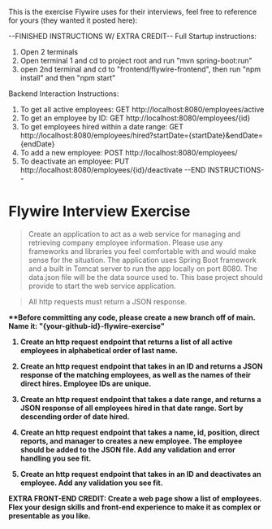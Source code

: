 This is the exercise Flywire uses for their interviews, feel free to reference for yours (they wanted it posted here):

--FINISHED INSTRUCTIONS W/ EXTRA CREDIT--
Full Startup instructions:
1. Open 2 terminals
2. Open terminal 1 and cd to project root and run "mvn spring-boot:run"
3. open 2nd terminal and cd to "frontend/flywire-frontend", then run "npm install" and then "npm start"

Backend Interaction Instructions:
1. To get all active employees: GET http://localhost:8080/employees/active
2. To get an employee by ID: GET http://localhost:8080/employees/{id}
3. To get employees hired within a date range: GET http://localhost:8080/employees/hired?startDate={startDate}&endDate={endDate}
4. To add a new employee: POST http://localhost:8080/employees/
5. To deactivate an employee: PUT http://localhost:8080/employees/{id}/deactivate
--END INSTRUCTIONS--
# Flywire Interview Exercise

> Create an application to act as a web service for managing and retrieving company employee information. Please use any frameworks and libraries you feel comfortable with and would make sense for the situation. The application uses Spring Boot framework and a built in Tomcat server to run the app locally on port 8080. The data.json file will be the data source used to. This base project should provide  to start the web service application.

> All http requests must return a JSON response.

<b>**Before committing any code, please create a new branch off of main.<br/>Name it: "{your-github-id}-flywire-exercise"<b>
 
 1. Create an http request endpoint that returns a list of all active employees in alphabetical order of last name.
 
 2. Create an http request endpoint that takes in an ID and returns a JSON response of the matching employees, as well as the names of their direct hires. Employee IDs are unique.
 
 3. Create an http request endpoint that takes a date range, and returns a JSON response of all employees hired in that date range. Sort by descending order of date hired.
 
 4. Create an http request endpoint that takes a name, id, position, direct reports, and manager to creates a new employee. The employee should be added to the JSON file. Add any validation and error handling you see fit.
 
 5. Create an http request endpoint that takes in an ID and deactivates an employee. Add any validation you see fit.

 EXTRA FRONT-END CREDIT: Create a web page show a list of employees. Flex your design skills and front-end experience to make it as complex or presentable as you like.


